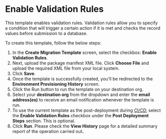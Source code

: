 # Enable Validation Rules

This template enables validation rules. Validation rules allow you to specify a condition that will trigger a certain action if it is met and checks the record values before submission to a database.

To create this template, follow the below steps:

1. In the **Create Migration Template** screen, select the checkbox: **Enable Validation Rules**.
2. Next, upload the package manifest XML file. Click **Choose File** and upload the required XML file from your local system.
3. Click **Save**.&#x20;
4. Once the template is successfully created, you'll be redirected to the **Environment Provisioning History** screen.
5. Click the Run button to run the template on your destination org.
6. Select your **destination org** from the dropdown and enter the **email address(es)** to receive an email notification whenever the template is run.
7. To use the current template as the post-deployment during [CI/CD](https://www.autorabit.com/blog/8-advantages-of-using-salesforce-ci-tools/), select the **Enable Validation Rules** checkbox under the **Post Deployment Steps** section. This is optional.
8. Click **Run**. Please check the **View History** page for a detailed summary report of the operation carried ou&#x74;**.**
